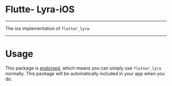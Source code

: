 # Flutte- Lyra-iOS

---

The ios implementation of `flutter_lyra`.

---

# Usage

This package is [endorsed](https://docs.flutter.dev/development/packages-and-plugins/developing-packages#endorsed-federated-plugin), which means you can simply use `flutter_lyra` normally. This package will be automatically included in your app when you do.
